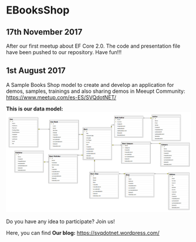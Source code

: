 # EBooksShop

## 17th November 2017
After our first meetup about EF Core 2.0. The code and presentation file have been pushed to our repository. Have fun!!!

## 1st August 2017
A Sample Books Shop model to create and develop an application for demos, samples, trainings and also sharing demos in Meeupt Community:  https://www.meetup.com/es-ES/SVQdotNET/ 


**This is our data model:**
![Modelo de datos](/images/datamodel.png)

Do you have any idea to participate? Join us!

Here, you can find **Our blog:** https://svqdotnet.wordpress.com/
